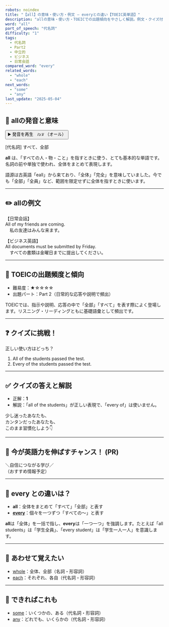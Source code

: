```yaml
---
robots: noindex
title: "【all】の意味・使い方・例文 ― everyとの違い【TOEIC英単語】"
description: "allの意味・使い方・TOEICでの出題傾向をやさしく解説。例文・クイズ付きでeveryとの違いもわかりやすく学べます。"
word: "all"
part_of_speech: "代名詞"
difficulty: "1"
tags:
  - 代名詞
  - Part2
  - 中立的
  - ビジネス
  - 日常会話
compared_word: "every"
related_words:
  - "whole"
  - "each"
next_words:
  - "some"
  - "any"
last_update: "2025-05-04"
---
```


## 🔰 allの発音と意味

<button class="play-audio" onclick="playTTS('all')">
  <span class="play-audio-main">
    ▶️ 発音を再生　/ɔːl/
  </span>
  <span class="play-audio-sub">
    （オール）
  </span>
</button>

[代名詞] すべて、全部

**all** は、「すべての人・物・こと」を指すときに使う、とても基本的な単語です。名詞の前や単独で使われ、全体をまとめて表現します。

語源は古英語「eall」から来ており、「全体」「完全」を意味していました。今でも「全部」「全員」など、範囲を限定せずに全体を指すときに使います。

---

## ✏️ allの例文

【日常会話】  
All of my friends are coming.  
　私の友達はみんな来ます。

【ビジネス英語】  
All documents must be submitted by Friday.  
　すべての書類は金曜日までに提出してください。

---

## 🎯 TOEICの出題頻度と傾向

- 難易度：★☆☆☆☆
- 出題パート：Part 2（日常的な応答や説明で頻出）

TOEICでは、指示や説明、応答の中で「全部」「すべて」を表す際によく登場します。リスニング・リーディングともに基礎語彙として頻出です。

---

## ❓ クイズに挑戦！

正しい使い方はどっち？

1. All of the students passed the test.  
2. Every of the students passed the test.

---

## ✅ クイズの答えと解説

- 正解：**1**
- 解説：「all of the students」が正しい表現で、「every of」は使いません。

少し迷ったあなたも、  
カンタンだったあなたも、  
このまま習慣化しよう👇️

---

## 🚀 今が英語力を伸ばすチャンス！ (PR)

<div class="info-center">
＼自信につながる学び／<br>  
（おすすめ情報予定）
</div>

---

## 🤔  every との違いは？

- **all**：全体をまとめて「すべて」「全部」と表す
- **[every](/word/every/)**：個々を一つずつ「すべての～」と表す

**all**は「全体」を一括で指し、**every**は「一つ一つ」を強調します。たとえば「all students」は「学生全員」、「every student」は「学生一人一人」を意識します。

---

## 🧩 あわせて覚えたい

- [whole](/word/whole/)：全体、全部（名詞・形容詞）
- [each](/word/each/)：それぞれ、各自（代名詞・形容詞）

---

## 📖 できればこれも

- [some](/word/some/)：いくつかの、ある（代名詞・形容詞）
- [any](/word/any/)：どれでも、いくらかの（代名詞・形容詞）

<!-- cvid: aid29_bid18 -->
